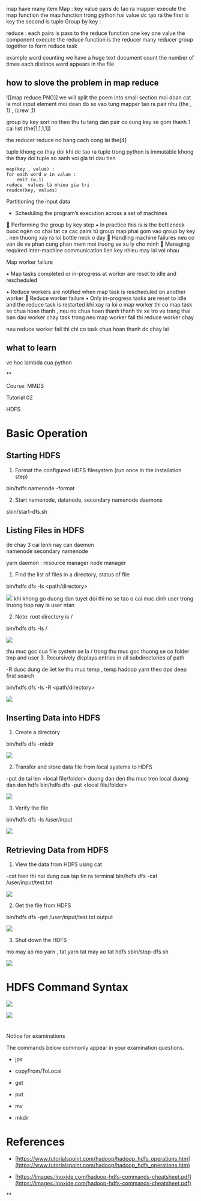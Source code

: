 map have many item 
Map : 
key value pairs dc tạo ra 
mapper execute the map function  the map function 
trong python hai value dc tạo ra the first is key the second is tuple 
Group by key : 



reduce : 
each pairs is pass to the reduce function one key one value 
the component execute the reduce function is the reducer 
many reducer group together to form reduce task 


example word counting 
we have a huge text document 
count the number of times each distince word appears in the file 

## how to slove the problem in map reduce 

![[map reduce.PNG]]
we will split the poem into small section 
moi doan cat la mot input element 
moi  doan do se vao tung mapper 
tao ra pair nhu (the , 1) , (crew ,1) 

group by key 
sort no theo thu tu tang dan pair co cung key se gom thanh 1 cai list (the[1,1,1,1]) 

the reducer 
reduce no bang cach cong lai the[4]

tuple khong co thay doi khi dc tao ra 
tuple trong python is immutable khong the thay doi
tuple so sanh voi gia tri dau tien 
```
map(key , value) : 
for each word w in value : 
	emit (w,1)
reduce  values là nhieu gia tri 
reudce(key, values)
```

Partitioning the input data
-  Scheduling the program’s execution across a
set of machines

 Performing the group by key step
▪ In practice this is is the bottleneck
buoc ngẻn co chai 
tat ca cac pairs từ group map phai gom vao group by key  , nen thuong xay ra loi bottle neck o day 
 Handling machine failures
neu co van de ve phan cung phan mem moi truong se xu ly cho minh 
 Managing required inter-machine communication
lien key nhieu may lai voi nhau 



Map worker failure

▪ Map tasks completed or in-progress at
worker are reset to idle and rescheduled

▪ Reduce workers are notified when map task is
rescheduled on another worker
 Reduce worker failure
▪ Only in-progress tasks are reset to idle and the
reduce task is restarted
khi xay ra loi o map worker thi co map task se chua hoan thanh , neu no chua hoan thanh thanh thi xe tro ve trang thai ban dau 
worker chay task trong 
neu map worker fail thi reduce worker chay 

neu reduce worker fail thi chi co task chua hoan thanh dc chay lai 






## what to learn 
ve hoc lambda cua python 







**

Course: MMDS

Tutorial 02

HDFS

# Basic Operation

## Starting HDFS

1. Format the configured HDFS filesystem (run once in the installation step)
    
bin/hdfs namenode -format

2. Start namenode, datanode, secondary namenode daemons
    

sbin/start-dfs.sh

  

## Listing Files in HDFS

de chay 3 cai lenh nay can daemon  
namenode 
secondary namenode 

yarn daemon : 
resource manager 
node manager 

1. Find the list of files in a directory, status of file
    

  

bin/hdfs dfs -ls <path/directory>

![](https://lh7-us.googleusercontent.com/9c_-QdHzCzQxI89QPw_HqhblFL5rQ3d1lfyFEk2JKV_GYMEN5Wjr7CuSGBskmlozValiZ8xzarouA5M6jrLCcHhs-P8HcnJmp0eupg6q3sHA0mtWIcy1dwnZTjMRHi71zbdhYRpMX9oX70Aw5cWGNdA)
khi khong go duong dan tuyet doi thi no se tao o cai mac dinh user trong truong hop nay la user ntan 


2. Note: root directory is /
    

  

bin/hdfs dfs -ls /

![](https://lh7-us.googleusercontent.com/QdT9nW9d_Ufx14kpUvTD3XhzJJDyhpS3LBiebmXC1EkdLhar8Oa4vHk3vsjOAdKniML6fcNcSQyPLHo9ibXW8DRra33dqb5S8aewW1psgYPuJdlmIWyhCkwAQa_KL-3yvM2zYc5WfsHYdaE4Z0UzKBI)

thu muc goc cua file system se la / 
trong thu muc goc thuong se co folder tmp and user 
3. Recursively displays entries in all subdirectories of path
    

-R duoc dung de liet ke thu muc temp , temp hadoop yarn theo dps deep first search 
  

bin/hdfs dfs -ls -R <path/directory>

![](https://lh7-us.googleusercontent.com/BAYPUq9XI4dluVwlN2AzOspoBZKpN6z0gOPdR90l7SENdyYbt49n8yhTucOQ241HXRZp4VozWsNryZcBFLEbCyMMcFaLF9bY3bJVzEXfhzlpTWM5VdBIg_aEWhqjXP4YXtUF-6iuwbt86CeU9pm5yXo)

## Inserting Data into HDFS

1. Create a directory
    

bin/hdfs dfs -mkdir <path>

![](https://lh7-us.googleusercontent.com/DqpSDBCJRiV49maal3H9RgrO9NJ33AqQgtaL_hN4rwGro94i4w3_-39TH9mgHgaJQjvEloHC2qIAFatvVllFEV1gTeKpeEFxvqhe9btNcsFxry14IbZsCjrRf6ikr__k6dcwPpX2tCkXjYmDvWXXIdE)

  

2. Transfer and store data file from local systems to HDFS
    

  
-put de tai len 
<local file/folder> duong dan den thu muc tren local 
<HDFS directory> duong dan den hdfs 
bin/hdfs dfs -put <local file/folder> <HDFS directory>

![](https://lh7-us.googleusercontent.com/vAIjOYHlZY-oGqnytwXnNblpTbFneXTSPOAJvN1A4tnY1rvFw5A16l-UBBIUuRnySBgjHClNKbAMyjunQm_dRirsS1AEQrr1DkxFLTW6Vq21DTPu0OqhjlBAuRb3wAXSJjmZ4ppIshMK-V60-asYLTw)

  

3. Verify the file
    

  

bin/hdfs dfs -ls /user/input

![](https://lh7-us.googleusercontent.com/YtwGRvDTUMbzuiL3Xqh_Wx1H1rGQ_K_C1hiZwOvvutiLMmfirsdcWd3y9kZLkqvazXjYuaA5SfFeaby-GCQ-T_KT-qxG_worREkoRCfhVx5QCqvlfH-B4H1YriH4vkx3gRsFifSXpnyeCwlCaxkyuzc)

## Retrieving Data from HDFS

1. View the data from HDFS using cat
    

  
-cat hien thi noi dung cua tap tin ra terminal 
bin/hdfs dfs -cat /user/input/test.txt

![](https://lh7-us.googleusercontent.com/0d1hYkV9980RD3kEXVcCugCDIR25RaB4NmaxqRklkM26JRWPbYnT-Z50Px3b6BHGx_yhrDOVuoHrYIgTMsRaGp4ceR2EM-N479C02mquexGX9TJROuPHpKan7575dF4ANYvBZUHSeL8sLhvtBMEA5b8)

  

2. Get the file from HDFS
    

  

bin/hdfs dfs -get /user/input/test.txt output

![](https://lh7-us.googleusercontent.com/o_S7JgXD5TJ4J1YtjPQ9cKQl64nudfJTSOE66Vl2nWHA69JCoCOkDikg_0qF5088oHFr_-9ApmuTOueYQXKQNjrwo7H_bI_-W05pkBmUILEDI90t4r2M0q9WvjHVOQl_9FWgTqV9UklcUync5e0DKEQ)

  

3. Shut down the HDFS
    

  
mo may ao mo yarn , tat yarn tat may ao tat hdfs 
sbin/stop-dfs.sh

![](https://lh7-us.googleusercontent.com/QW_7-PBBqlzOD0x5S8AB6mWSYwGbYsDB0lVSOpcUo2Xmd4anqiX9wsB8k-i2a8WGi4U_v8uB9Ap3A8kEzc6SzJqXVRN5V_70Y0bKZw6proppor9-kkgW_XfVFIuyss7V74zj6rFzadGtnLSrkNO9gSY)

# HDFS Command Syntax

![](https://lh7-us.googleusercontent.com/dm7e3On5gHk2KQ5TNM0ZjTxYRr9-_SCPvN-H9IJoZ7OFF907JBbXIaeIsigy-OpvpMXKBMNTHremwtRnjbTvB0nPnaIYB13wF97RwybqGQkIjwZ-ViVqDMHUYfgheHeYYwWuwuv2LZM0_Bj7OzHJDeo)

![](https://lh7-us.googleusercontent.com/A0vjPyqHtcZjNabOb8urTSWEN0mhRVnE8CP8NtIE41IYULTpw0eVt4zgDaSvaWPsjsMVMf3W0HCob5MSMHfyAiCCUAp6GK7PBszRXo6yTOa4ttdCAMhSH3f-xIiaPBxl3rUtMYlM44jVPLONE-JI53E)

#   
Notice for examinations

The commands below commonly appear in your examination questions.

- jps
    
- copyFrom/ToLocal
    
- get
    
- put
    
- mv
    
- mkdir
    

# References

- [https://www.tutorialspoint.com/hadoop/hadoop_hdfs_operations.htm](https://www.tutorialspoint.com/hadoop/hadoop_hdfs_operations.htm)
    
- [https://images.linoxide.com/hadoop-hdfs-commands-cheatsheet.pdf](https://images.linoxide.com/hadoop-hdfs-commands-cheatsheet.pdf)
    

  
  
  
**